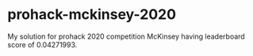 # prohack-mckinsey-2020

My solution for prohack 2020 competition McKinsey having leaderboard score of 0.04271993.
